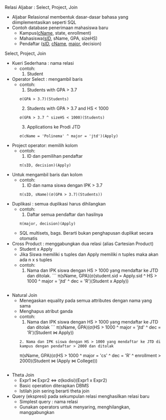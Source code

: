 Relasi Aljabar : Select, Project, Join
  - Aljabar Relasional membentuk dasar-dasar bahasa yang diimplementasikan seperti SQL
  - Contoh database penerimaan mahasiswa baru
    - Kampus(<u>cName</u>, state, enrollment)
    - Mahasiswa(<u>sID</u>, sName, GPA, sizeHS)
    - Pendaftar (<u>sID</u>, <u>cName</u>, <u>major</u>, decision)

Select, Project, Join
  - Kueri Sederhana : nama relasi
    - contoh:
      1. Student
  - Operator Select : mengambil baris
    - contoh:
      1. Students with GPA > 3.7
        ```
        σ(GPA > 3.7)(Students)
        ```
      2. Students with GPA > 3.7 and HS < 1000
        ```
        σ(GPA > 3.7 ^ sizeHS < 1000)(Students)
        ```
      3. Applications ke Prodi JTD
        ```
        σ(cName = 'Polinema' ^ major = 'jtd')(Apply)
        ```
  - Project operator: memilih kolom
    - contoh:
      1. ID dan pemilihan pendaftar
        ```
        π(sID, decision)(Apply)
        ```
  - Untuk mengambil baris dan kolom
    - contoh:
      1. ID dan nama siswa dengan IPK > 3.7
        ```
        π(sID, sName)(σ(GPA > 3.7)(Students))
        ```
  - Duplikasi : semua duplikasi harus dihilangkan
    - contoh:
      1. Daftar semua pendaftar dan hasilnya
        ```
        π(major, decision)(Apply)
        ```
    - SQL multisets, bags. Berarti bukan penghapusan duplikat secara otomatis
  - Cross Product : menggabungkan dua relasi (alias Cartesian Product)
    - Student x Apply
    - Jika Siswa memiliki s tuples dan Apply memiliki n tuples maka akan ada n x s tuples
    - contoh:
      1. Nama dan IPK siswa dengan HS > 1000 yang mendaftar ke JTD dan ditolak.        ```
        π(sName, GPA)(σ(student.sid = Apply.sid ^ HS > 1000 ^ major = 'jtd' ^ dec = 'R')(Student x Apply))
        ```
  - Natural Join
    - Menegaskan equality pada semua attributes dengan nama yang sama
    - Menghapus atribut ganda
    - contoh:
      1. Nama dan IPK siswa dengan HS > 1000 yang mendaftar ke JTD dan ditolak        ```
        π(sName, GPA)(σ(HS > 1000 ^ major = 'jtd' ^ dec = 'R')(Student ⋈ Apply))
        ```
      2. Nama dan IPK siswa dengan HS > 1000 yang mendaftar ke JTD di kampus dengan pendaftar > 2000 dan ditolak
        ```
        π(sName, GPA)(σ(HS > 1000 ^ major = 'cs' ^ dec = 'R' ^ enrollment > 2000)(Student ⋈ (Apply ⋈ College)))
        ```
  - Theta Join
    - Expr1 ⋈ Expr2 ⇔ σ(kodisi)(Expr1 x Expr2)
    - Basic operation diterapkan DBMS
    - Istilah join sering berarti theta join
  - Query (ekspresi) pada sekumpulan relasi menghasilkan relasi baru
    - Simplest query : nama relasi
    - Gunakan operators untuk menyaring, menghilangkan, manggabungkan
